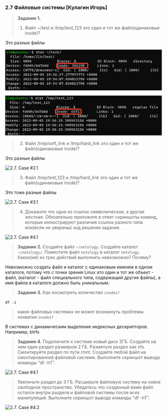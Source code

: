 ### 2.7 Файловые системы [Кулагин Игорь]

>**Задание 1.**
>1. Файл ~/test и /tmp/test_123 это один и тот же файл(одинаковые inode)?

Это разные файлы

![2.7. Case #1.1](screenshots/2.7-1.1.png)

![2.7. Case #1.2](screenshots/2.7-1.2.png)

>2. Файл /tmp/soft_link и /tmp/hard_link это один и тот же файл(одинаковые inode)?

Это разные файлы

![2.7. Case #2.1](screenshots/2.7-2)


>3. Файл /tmp/test_123 и /tmp/hard_link это один и тот же файл(одинаковые inode)?

Это тоже разные файлы

![2.7. Case #3.1](screenshots/2.7-3)

>4. Докажите что одна из ссылок символическая, а другая жесткая. Обязательно приложите в ответ скриншоты команд, которые иллюстрируют различия ссылок разного типа или(если не уверены) ход решения задания.

![2.7. Case #4.1](screenshots/2.7-4)

>**Задание 2.**
>Создайте файл ```~/netology```.
>Создайте каталог ```~/netology/```.
>Поместите файл ```netology``` в каталог ```netology```.
>Какое(ие) из трех действий выполнить невозможно? Почему?

Невозможно создать файл и каталог с одинаковым именем в одном каталоге, потому что с точки зрения Linux это один и тот же объект - файл, (каталог - файл специального типа, содержащий другие файлы), а имя файла в каталоге должно быть уникальным.

>**Задание 3.**
>Как посмотреть количество ```inodes?```

```df -i```

>каких файловых системах не может возникнуть проблемы нехватки ```inodes?```

В системах с динамическим выделение индексных дескрипторов. Например, btrfs

>**Задание 4.**
>Подключите к системе новый диск 3ГБ.
>Создайте на нем один раздел размером 2 ГБ.
>Разметьте раздел как xfs.
>Смонтируйте раздел по пути /mnt. Создайте любой файл на смонтированной файловой системе. Выполните скриншот вывода команды "df -hT".

![2.7. Case #4.1](screenshots/2.7-4.1)

>Увеличьте раздел до 3 ГБ.
>Расширьте файловую систему на новое свободное пространство.
>Убедитесь что созданный вами файл остался внутри раздела и файловой системы после всех манипуляций.
>Выполните скриншот вывода команды "df -hT".

![2.7. Case #4.2](screenshots/2.7-4.2)
